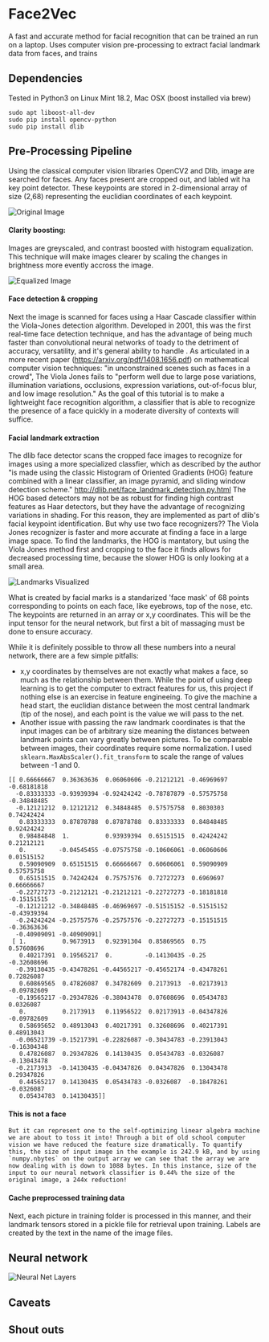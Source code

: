 # Face2Vec
A fast and accurate method for facial recognition that can be trained an run on a laptop.
Uses computer vision pre-processing to extract facial landmark data from faces, and trains 



## Dependencies 
Tested in Python3 on Linux Mint 18.2, Mac OSX (boost installed via brew)
```
sudo apt liboost-all-dev
sudo pip install opencv-python
sudo pip install dlib
```




## Pre-Processing Pipeline
  Using the classical computer vision libraries OpenCV2 and Dlib, image are searched for faces. Any faces present are cropped out, and labled wit ha key point detector. These keypoints are stored in 2-dimensional array of size (2,68) representing the euclidian coordinates of each keypoint.

![Original Image](images/og.jpg "Original Image")

#### Clarity boosting:
   Images are greyscaled, and contrast boosted with histogram equalization. This technique will make images clearer by scaling the changes in brightness more evently accross the image.
   
![Equalized Image](images/eq.jpg "Equalized Image")
  
#### Face detection & cropping
  Next the image is scanned for faces using a Haar Cascade classifier within the Viola-Jones detection algorithm. Developed in 2001, this was the first real-time face detection technique, and has the advantage of being much faster than convolutional neural networks of toady to the detriment of accuracy, versatility, and it's general ability to handle  . As articulated in a more recent paper (https://arxiv.org/pdf/1408.1656.pdf) on mathematical computer vision techniques: "in unconstrained scenes such as faces in a crowd", The Viola Jones fails to "perform well due to large pose variations, illumination variations, occlusions, expression variations, out-of-focus blur, and low image resolution." As the goal of this tutorial is to make a lightweight face recognition algorithm, a classifier that is able to recognize the presence of a face quickly in a moderate diversity of contexts will suffice.
  
 #### Facial landmark extraction
  The dlib face detector scans the cropped face images to recognize  for images using a more specialized classfier, which as described by the author "is made using the classic Histogram of Oriented Gradients (HOG) feature combined with a linear classifier, an image pyramid, and sliding window detection scheme." http://dlib.net/face_landmark_detection.py.html The HOG based detectors may not be as robust for finding high contrast features as Haar detectors, but they have the advantage of recognizing variations in shading. For this reason, they are implemented as part of dlib's facial keypoint identification.
But why use two face recognizers?? The Viola Jones recognizer is faster and more accurate at finding a face in a large image space. To find the landmarks, the HOG is mantatory, but using the Viola Jones method first and cropping to the face it finds allows for decreased processing time, because the slower HOG is only looking at a small area.

![Landmarks Visualized](images/mask.jpg "Viola! See what I did there")

What is created by facial marks is a standarized 'face mask' of 68 points corresponding to points on each face, like eyebrows, top of the nose, etc. The keypoints are returned in an array or x,y coordinates. This will be the input tensor for the neural network, but first a bit of massaging must be done to ensure accuracy.

While it is definitely possible to throw all these numbers into a neural network, there are a few simple pitfalls:
* x,y coordinates by themselves are not exactly what makes a face, so much as the relationship between them. While the point of using deep learning is to get the computer to extract features for us, this project if nothing else is an exercise in feature engineeing. To give the machine a head start, the euclidian distance between the most central landmark (tip of the nose), and each point is the value we will pass to the net.
* Another issue with passing the raw landmark coordinates is that the input images can be of arbitrary size meaning the distances between landmark points can vary greatly between pictures. To be comparable between images, their coordinates require some normalization. I used `sklearn.MaxAbsScaler().fit_transform` to scale the range of values between -1 and 0.




``` 
[[ 0.66666667  0.36363636  0.06060606 -0.21212121 -0.46969697 -0.68181818
  -0.83333333 -0.93939394 -0.92424242 -0.78787879 -0.57575758 -0.34848485
  -0.12121212  0.12121212  0.34848485  0.57575758  0.8030303   0.74242424
   0.83333333  0.87878788  0.87878788  0.83333333  0.84848485  0.92424242
   0.98484848  1.          0.93939394  0.65151515  0.42424242  0.21212121
   0.         -0.04545455 -0.07575758 -0.10606061 -0.06060606  0.01515152
   0.59090909  0.65151515  0.66666667  0.60606061  0.59090909  0.57575758
   0.65151515  0.74242424  0.75757576  0.72727273  0.6969697   0.66666667
  -0.22727273 -0.21212121 -0.21212121 -0.22727273 -0.18181818 -0.15151515
  -0.12121212 -0.34848485 -0.46969697 -0.51515152 -0.51515152 -0.43939394
  -0.24242424 -0.25757576 -0.25757576 -0.22727273 -0.15151515 -0.36363636
  -0.40909091 -0.40909091]
 [ 1.          0.9673913   0.92391304  0.85869565  0.75        0.57608696
   0.40217391  0.19565217  0.         -0.14130435 -0.25       -0.32608696
  -0.39130435 -0.43478261 -0.44565217 -0.45652174 -0.43478261  0.72826087
   0.60869565  0.47826087  0.34782609  0.2173913  -0.02173913 -0.09782609
  -0.19565217 -0.29347826 -0.38043478  0.07608696  0.05434783  0.0326087
   0.          0.2173913   0.11956522  0.02173913 -0.04347826 -0.09782609
   0.58695652  0.48913043  0.40217391  0.32608696  0.40217391  0.48913043
  -0.06521739 -0.15217391 -0.22826087 -0.30434783 -0.23913043 -0.16304348
   0.47826087  0.29347826  0.14130435  0.05434783 -0.0326087  -0.13043478
  -0.2173913  -0.14130435 -0.04347826  0.04347826  0.13043478  0.29347826
   0.44565217  0.14130435  0.05434783 -0.0326087  -0.18478261 -0.0326087
   0.05434783  0.14130435]] 
```
#### This is not a face
    But it can represent one to the self-optimizing linear algebra machine we are about to toss it into! Through a bit of old school computer vision we have reduced the feature size dramatically. To quantify this, the size of input image in the example is 242.9 kB, and by using `numpy.nbytes` on the output array we can see that the array we are now dealing with is down to 1088 bytes. In this instance, size of the input to our neural network classifier is 0.44% the size of the original image, a 244x reduction! 


#### Cache preprocessed training data
  Next, each picture in training folder is processed in this manner, and their landmark tensors stored in a pickle file for retrieval upon training. Labels are created by the text in the name of the image files.
  
## Neural network

![Neural Net Layers](model.png)


## Caveats

## Shout outs
